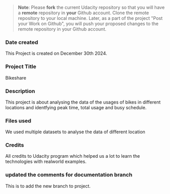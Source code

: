 >**Note**: Please **fork** the current Udacity repository so that you will have a **remote** repository in **your** Github account. Clone the remote repository to your local machine. Later, as a part of the project "Post your Work on Github", you will push your proposed changes to the remote repository in your Github account.

### Date created
This Project is created on December 30th 2024.

### Project Title
Bikeshare

### Description
This project is about analysing the data of the usages of bikes in different locations and identfying peak time, total usage and busy schedule.

### Files used
We used multiple datasets to analyse the data of different location

### Credits
All credits to Udacity program which helped us a lot to learn the technologies with realworld examples.

### updated the comments for documentation branch
This is to add the new branch to project.
